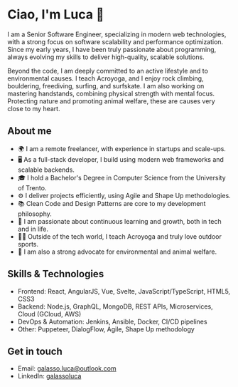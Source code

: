 # Ciao, I'm Luca 👋

I am a Senior Software Engineer, specializing in modern web technologies, with a strong focus on software scalability and performance optimization. Since my early years, I have been truly passionate about programming, always evolving my skills to deliver high-quality, scalable solutions.

Beyond the code, I am deeply committed to an active lifestyle and to environmental causes. I teach Acroyoga, and I enjoy rock climbing, bouldering, freediving, surfing, and surfskate. I am also working on mastering handstands, combining physical strength with mental focus. Protecting nature and promoting animal welfare, these are causes very close to my heart.

## About me
- 🌍 I am a remote freelancer, with experience in startups and scale-ups.
- 🖥️ As a full-stack developer, I build using modern web frameworks and scalable backends.
- 🎓 I hold a Bachelor's Degree in Computer Science from the University of Trento.
- ⚙️ I deliver projects efficiently, using Agile and Shape Up methodologies.
- 📚 Clean Code and Design Patterns are core to my development philosophy.
- 🌱 I am passionate about continuous learning and growth, both in tech and in life.
- 🤸‍♂️ Outside of the tech world, I teach Acroyoga and truly love outdoor sports.
- 🌿 I am also a strong advocate for environmental and animal welfare.

## Skills & Technologies

- Frontend: React, AngularJS, Vue, Svelte, JavaScript/TypeScript, HTML5, CSS3
- Backend: Node.js, GraphQL, MongoDB, REST APIs, Microservices, Cloud (GCloud, AWS)
- DevOps & Automation: Jenkins, Ansible, Docker, CI/CD pipelines
- Other: Puppeteer, DialogFlow, Agile, Shape Up methodology

## Get in touch

- Email: [galasso.luca@outlook.com](mailto:galasso.luca@outlook.com)
- LinkedIn: [galassoluca](https://www.linkedin.com/in/galassoluca/)
